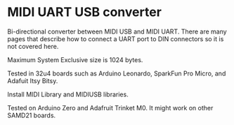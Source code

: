 # MIDI UART USB converter

Bi-directional converter between MIDI USB and MIDI UART. There are many pages
that describe how to connect a UART port to DIN connectors so it is not covered
here.

Maximum System Exclusive size is 1024 bytes.

Tested in 32u4 boards such as Arduino Leonardo, SparkFun Pro Micro, and Adafuit
Itsy Bitsy.

Install MIDI Library and MIDIUSB libraries.

Tested on Arduino Zero and Adafruit Trinket M0. It might work on other SAMD21
boards.
